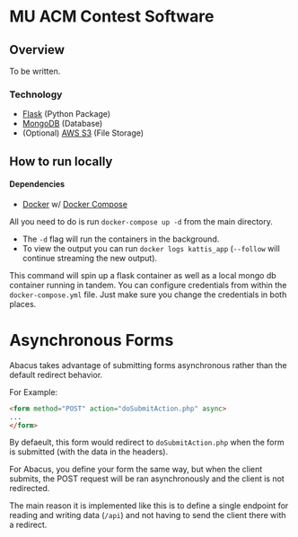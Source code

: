 # MU ACM Contest Software
## Overview
To be written.

### Technology
* [Flask](https://flask.palletsprojects.com/en/1.1.x/) (Python Package)
* [MongoDB](https://www.mongodb.com/) (Database)
* (Optional) [AWS S3](https://aws.amazon.com/s3/) (File Storage)

## How to run locally

#### Dependencies 
* [Docker](https://docs.docker.com/get-started/overview/) w/ [Docker Compose](https://docs.docker.com/compose/)
    
All you need to do is run `docker-compose up -d` from the main directory. 
      
  * The `-d` flag will run the containers in the background.
  * To view the output you can run `docker logs kattis_app` (`--follow` will continue streaming the new output).

This command will spin up a flask container as well as a local mongo db container running in tandem. You can configure credentials from within the `docker-compose.yml` file. Just make sure you change the credentials in both places.

# Asynchronous Forms
Abacus takes advantage of submitting forms asynchronous rather than the default redirect behavior.

For Example:
```html
<form method="POST" action="doSubmitAction.php" async>
...
</form>
```

By defaeult, this form would redirect to `doSubmitAction.php` when the form is submitted (with the data in the headers).

For Abacus, you define your form the same way, but when the client submits, the POST request will be ran asynchronously and the client is not redirected.

The main reason it is implemented like this is to define a single endpoint for reading and writing data (`/api`) and not having to send the client there with a redirect.